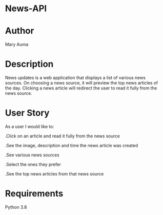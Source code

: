 # News-API
# Author
Mary Auma
# Description
News updates is a web application that displays a list of various news sources. On choosing a news source, it will preview the top news articles of the day. Clicking a news article will redirect the user to read it fully from the news source. 
# User Story
As a user I would like to:

.Click on an article and read it fully from the news source

.See the image, description and time the news article was created

.See various news sources

.Select the ones they prefer

.See the top news articles from that news source
# Requirements
Python 3.8
